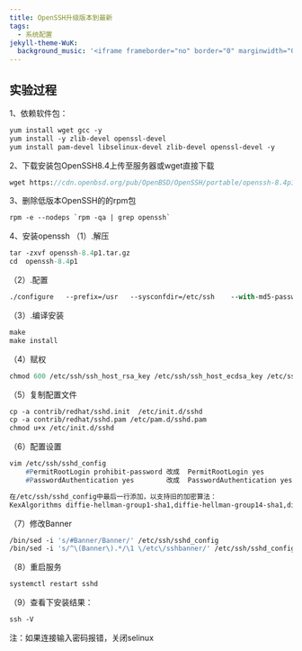 ```yaml
---
title: OpenSSH升级版本到最新
tags:
  - 系统配置
jekyll-theme-WuK:
  background_music: '<iframe frameborder="no" border="0" marginwidth="0" marginheight="0" width=100% height=86 src="//music.163.com/outchain/player?type=2&id=27876158&auto=0&height=66"></iframe>'
---
```


## 实验过程
1、依赖软件包：

```p
yum install wget gcc -y
yum install -y zlib-devel openssl-devel 
yum install pam-devel libselinux-devel zlib-devel openssl-devel -y 
```

2、下载安装包OpenSSH8.4上传至服务器或wget直接下载
```p
wget https://cdn.openbsd.org/pub/OpenBSD/OpenSSH/portable/openssh-8.4p1.tar.gz
```

3、删除低版本OpenSSH的的rpm包
```p
rpm -e --nodeps `rpm -qa | grep openssh` 
```

4、安装openssh
（1）.解压
```p
tar -zxvf openssh-8.4p1.tar.gz
cd  openssh-8.4p1
```

（2）.配置
```p
./configure   --prefix=/usr   --sysconfdir=/etc/ssh    --with-md5-passwords   --with-pam --with-zlib   --with-tcp-wrappers    --with-ssl-dir=/usr/local/ssl   --without-hardening
```

（3）.编译安装
```p
make
make install
```

（4）赋权
```p
chmod 600 /etc/ssh/ssh_host_rsa_key /etc/ssh/ssh_host_ecdsa_key /etc/ssh/ssh_host_ed25519_key
```

（5）复制配置文件
```p
cp -a contrib/redhat/sshd.init  /etc/init.d/sshd
cp -a contrib/redhat/sshd.pam /etc/pam.d/sshd.pam
chmod u+x /etc/init.d/sshd
```

（6）配置设置
```p
vim /etc/ssh/sshd_config 
	#PermitRootLogin prohibit-password 改成  PermitRootLogin yes              
	#PasswordAuthentication yes        改成  PasswordAuthentication yes  

在/etc/ssh/sshd_config中最后一行添加，以支持旧的加密算法：
KexAlgorithms diffie-hellman-group1-sha1,diffie-hellman-group14-sha1,diffie-hellman-group-exchange-sha1,diffie-hellman-group-exchange-sha256,ecdh-sha2-nistp256,ecdh-sha2-nistp384,ecdh-sha2-nistp521,diffie-hellman-group1-sha1,curve25519-sha256@libssh.org
```

（7）修改Banner
```p
/bin/sed -i 's/#Banner/Banner/' /etc/ssh/sshd_config
/bin/sed -i 's/^\(Banner\).*/\1 \/etc\/sshbanner/' /etc/ssh/sshd_config
```

（8）重启服务
```p
systemctl restart sshd
```

（9）查看下安装结果：
```p
ssh -V
```


注：如果连接输入密码报错，关闭selinux







